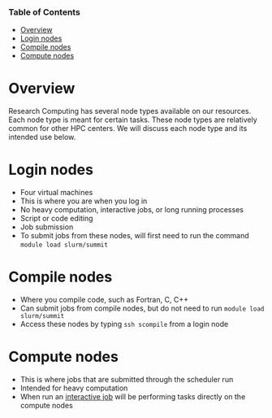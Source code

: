 ### Table of Contents

- [Overview](#overview)
- [Login nodes](#login-nodes)
- [Compile nodes](#compile-nodes)
- [Compute nodes](#compute-nodes)

# Overview

Research Computing has several node types available on our resources.  Each node type is meant for certain tasks. These node types are relatively common for other HPC centers.  We will discuss each node type and its intended use below.

# Login nodes

  * Four virtual machines
  * This is where you are when you log in
  * No heavy computation, interactive jobs, or long running processes
  * Script or code editing
  * Job submission
  * To submit jobs from these nodes, will first need to run the command `module load slurm/summit`

# Compile nodes
  * Where you compile code, such as Fortran, C, C++
  * Can submit jobs from compile nodes, but do not need to run `module load slurm/summit`
  * Access these nodes by typing `ssh scompile` from a login node

# Compute nodes

  * This is where jobs that are submitted through the scheduler run
  * Intended for heavy computation
  * When run an [interactive job](https://github.com/ResearchComputing/Research-Computing-User-Tutorials/wiki/Interactive-Jobs) will be performing tasks directly on the compute nodes



